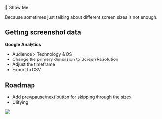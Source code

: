 👀 Show Me

Because sometimes just talking about different screen sizes is not enough.


Getting screenshot data
---

__Google Analytics__

* Audience > Technology & OS
* Change the primary dimension to Screen Resolution
* Adjust the timeframe
* Export to CSV

Roadmap
---

* Add prev/pause/next button for skipping through the sizes
* UIifying

<a href="https://www.netlify.com">
  <img src="https://www.netlify.com/img/global/badges/netlify-light.svg"/>
</a>
